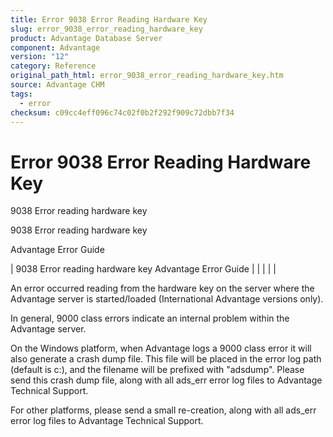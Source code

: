 ```yaml
---
title: Error 9038 Error Reading Hardware Key
slug: error_9038_error_reading_hardware_key
product: Advantage Database Server
component: Advantage
version: "12"
category: Reference
original_path_html: error_9038_error_reading_hardware_key.htm
source: Advantage CHM
tags:
  - error
checksum: c09cc4eff096c74c02f0b2f292f909c72dbb7f34
---
```


# Error 9038 Error Reading Hardware Key

9038 Error reading hardware key

9038 Error reading hardware key

Advantage Error Guide

| 9038 Error reading hardware key  Advantage Error Guide |  |  |  |  |

An error occurred reading from the hardware key on the server where the Advantage server is started/loaded (International Advantage versions only).

In general, 9000 class errors indicate an internal problem within the Advantage server.

On the Windows platform, when Advantage logs a 9000 class error it will also generate a crash dump file. This file will be placed in the error log path (default is c:\), and the filename will be prefixed with "adsdump". Please send this crash dump file, along with all ads\_err error log files to Advantage Technical Support.

For other platforms, please send a small re-creation, along with all ads\_err error log files to Advantage Technical Support.
